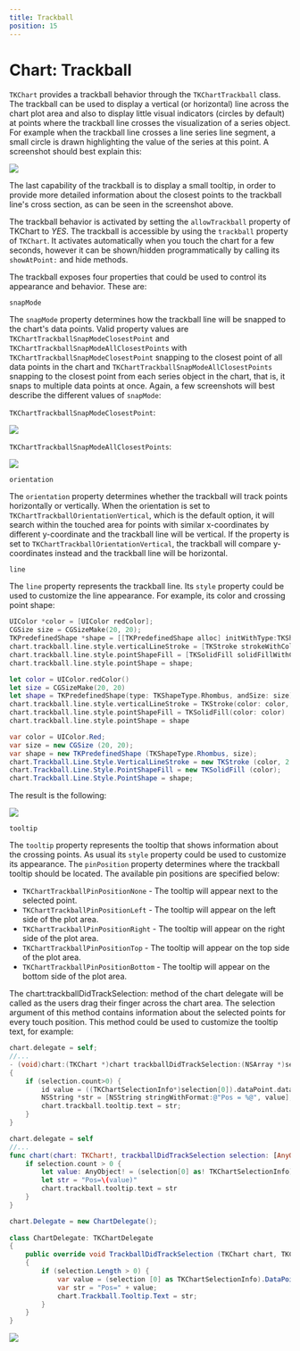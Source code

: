```yaml
---
title: Trackball
position: 15
---
```


# Chart: Trackball

<code>TKChart</code> provides a trackball behavior through the <code>TKChartTrackball</code> class. The trackball can be used to display a vertical (or horizontal) line across the chart plot area and also to display little visual indicators (circles by default) at points where the trackball line crosses the visualization of a series object. For example when the trackball line crosses a line series line segment, a small circle is drawn highlighting the value of the series at this point. A screenshot should best explain this:

<img src="../images/chart-trackball003.png"/>

The last capability of the trackball is to display a small tooltip, in order to provide more detailed information about the closest points to the trackball line's cross section, as can be seen in the screenshot above.

The trackball behavior is activated by setting the <code>allowTrackball</code> property of TKChart to *YES*. The trackball is accessible by using the <code>trackball</code> property of <code>TKChart</code>. It activates automatically when you touch the chart for a few seconds, however it can be shown/hidden programmatically by calling its <code>showAtPoint:</code> and </code>hide</code> methods.

The trackball exposes four properties that could be used to control its appearance and behavior. These are:

<code>snapMode</code>

The <code>snapMode</code> property determines how the trackball line will be snapped to the chart's data points. Valid property values are <code>TKChartTrackballSnapModeClosestPoint</code> and <code>TKChartTrackballSnapModeAllClosestPoints</code> with <code>TKChartTrackballSnapModeClosestPoint</code> snapping to the closest point of all data points in the chart and <code>TKChartTrackballSnapModeAllClosestPoints</code> snapping to the closest point from each series object in the chart, that is, it snaps to multiple data points at once. Again, a few screenshots will best describe the different values of <code>snapMode</code>:

<code>TKChartTrackballSnapModeClosestPoint</code>:

<img src="../images/chart-trackball004.png"/>

<code>TKChartTrackballSnapModeAllClosestPoints</code>:

<img src="../images/chart-trackball005.png"/>

<code>orientation</code>

The <code>orientation</code> property determines whether the trackball will track points horizontally or vertically. When the orientation is set to <code>TKChartTrackballOrientationVertical</code>, which is the default option, it will search within the touched area for points with similar x-coordinates by different y-coordinate and the trackball line will be vertical. If the property is set to <code>TKChartTrackballOrientationVertical</code>, the trackball will compare y-coordinates instead and the trackball line will be horizontal.

<code>line</code>

The <code>line</code> property represents the trackball line. Its <code>style</code> property could be used to customize the line appearance. For example, its color and crossing point shape:

```Objective-C
UIColor *color = [UIColor redColor];
CGSize size = CGSizeMake(20, 20);
TKPredefinedShape *shape = [[TKPredefinedShape alloc] initWithType:TKShapeTypeRhombus andSize:size];
chart.trackball.line.style.verticalLineStroke = [TKStroke strokeWithColor:color width:2.0];
chart.trackball.line.style.pointShapeFill = [TKSolidFill solidFillWithColor:color];
chart.trackball.line.style.pointShape = shape;
```
```Swift
let color = UIColor.redColor()
let size = CGSizeMake(20, 20)
let shape = TKPredefinedShape(type: TKShapeType.Rhombus, andSize: size)
chart.trackball.line.style.verticalLineStroke = TKStroke(color: color, width: 2.0)
chart.trackball.line.style.pointShapeFill = TKSolidFill(color: color)
chart.trackball.line.style.pointShape = shape
```
```C#
var color = UIColor.Red;
var size = new CGSize (20, 20);
var shape = new TKPredefinedShape (TKShapeType.Rhombus, size);
chart.Trackball.Line.Style.VerticalLineStroke = new TKStroke (color, 2.0f);
chart.Trackball.Line.Style.PointShapeFill = new TKSolidFill (color);
chart.Trackball.Line.Style.PointShape = shape;
```

The result is the following:

<img src="../images/chart-trackball001.png"/>

<code>tooltip</code>

The <code>tooltip</code> property represents the tooltip that shows information about the crossing points. As usual its <code>style</code> property could be used to customize its appearance. The <code>pinPosition</code> property determines where the trackball tooltip should be located. The available pin positions are specified below:

- <code>TKChartTrackballPinPositionNone</code> - The tooltip will appear next to the selected point.
- <code>TKChartTrackballPinPositionLeft</code> - The tooltip will appear on the left side of the plot area.
- <code>TKChartTrackballPinPositionRight</code> - The tooltip will appear on the right side of the plot area.
- <code>TKChartTrackballPinPositionTop</code> - The tooltip will appear on the top side of the plot area.
- <code>TKChartTrackballPinPositionBottom</code> - The tooltip will appear on the bottom side of the plot area.

The </code>chart:trackballDidTrackSelection:</code> method of the chart delegate will be called as the users drag their finger across the chart area. The selection argument of this method contains information about the selected points for every touch position. This method could be used to customize the tooltip text, for example:

```Objective-C
chart.delegate = self;
//...
- (void)chart:(TKChart *)chart trackballDidTrackSelection:(NSArray *)selection
{
	if (selection.count>0) {
    	id value = ((TKChartSelectionInfo*)selection[0]).dataPoint.dataXValue;
    	NSString *str = [NSString stringWithFormat:@"Pos = %@", value];
        chart.trackball.tooltip.text = str;
	}
}
```
```Swift
chart.delegate = self
//...
func chart(chart: TKChart!, trackballDidTrackSelection selection: [AnyObject]!) {
    if selection.count > 0 {
        let value: AnyObject! = (selection[0] as! TKChartSelectionInfo).dataPoint().dataXValue()
        let str = "Pos=\(value)"
        chart.trackball.tooltip.text = str
    }
}
```
```C#
chart.Delegate = new ChartDelegate();
            
class ChartDelegate: TKChartDelegate
{
    public override void TrackballDidTrackSelection (TKChart chart, TKChartSelectionInfo[] selection)
    {
        if (selection.Length > 0) {
            var value = (selection [0] as TKChartSelectionInfo).DataPoint.DataXValue;
            var str = "Pos=" + value;
            chart.Trackball.Tooltip.Text = str;
        }
    }
}
```

<img src="../images/chart-trackball002.png"/>



